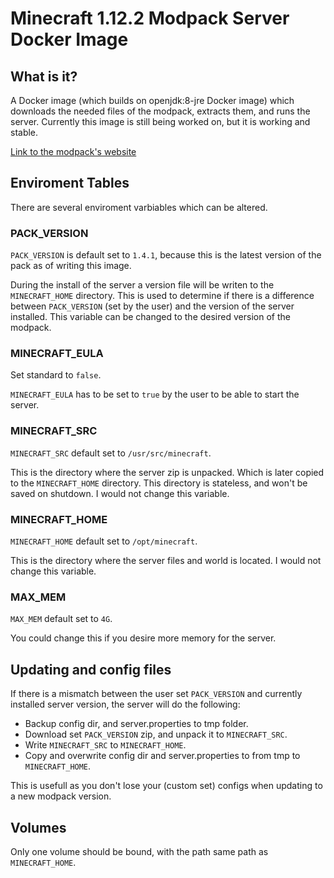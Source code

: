 # Minecraft 1.12.2 Modpack Server Docker Image

## What is it?

A Docker image (which builds on openjdk:8-jre Docker image) which downloads the needed files of the modpack, extracts them, and runs the server. Currently this image is still being worked on, but it is working and stable.

[Link to the modpack's website](https://the-1122-pack.com/)

## Enviroment Tables

There are several enviroment varbiables which can be altered.

### PACK_VERSION

`PACK_VERSION` is default set to `1.4.1`, because this is the latest version of the pack as of writing this image.

During the install of the server a version file will be writen to the `MINECRAFT_HOME` directory. This is used to determine if there is a difference between `PACK_VERSION` (set by the user) and the version of the server installed. This variable can be changed to the desired version of the modpack.

### MINECRAFT_EULA

Set standard to `false`.

`MINECRAFT_EULA` has to be set to `true` by the user to be able to start the server.

### MINECRAFT_SRC

`MINECRAFT_SRC` default set to `/usr/src/minecraft`.

This is the directory where the server zip is unpacked. Which is later copied to the `MINECRAFT_HOME` directory. This directory is stateless, and won't be saved on shutdown. I would not change this variable.

### MINECRAFT_HOME

`MINECRAFT_HOME` default set to `/opt/minecraft`.

This is the directory where the server files and world is located. I would not change this variable.

### MAX_MEM

`MAX_MEM` default set to `4G`.

You could change this if you desire more memory for the server.

## Updating and config files

If there is a mismatch between the user set `PACK_VERSION` and currently installed server version, the server will do the following:

- Backup config dir, and server.properties to tmp folder.
- Download set `PACK_VERSION` zip, and unpack it to `MINECRAFT_SRC`.
- Write `MINECRAFT_SRC` to `MINECRAFT_HOME`.
- Copy and overwrite config dir and server.properties to from tmp to `MINECRAFT_HOME`.

This is usefull as you don't lose your (custom set) configs when updating to a new modpack version.

## Volumes

Only one volume should be bound, with the path same path as `MINECRAFT_HOME`.
